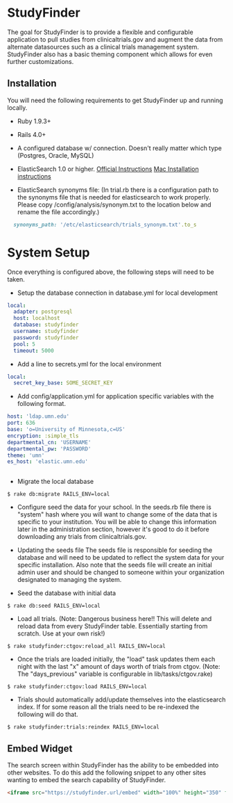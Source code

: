 # StudyFinder
The goal for StudyFinder is to provide a flexible and configurable application to pull studies from clinicaltrials.gov and augment the data from alternate datasources such as a clinical trials management system.  StudyFinder also has a basic theming component which allows for even further customizations.

## Installation
You will need the following requirements to get StudyFinder up and running locally.

- Ruby 1.9.3+

- Rails 4.0+

- A configured database w/ connection.  Doesn't really matter which type (Postgres, Oracle, MySQL)

- ElasticSearch 1.0 or higher. 
  [Official Instructions](https://www.elastic.co/guide/en/elasticsearch/guide/current/_installing_elasticsearch.html)
  [Mac Installation instructions](http://red-badger.com/blog/2013/11/08/getting-started-with-elasticsearch/)

- ElasticSearch synonyms file: (In trial.rb there is a configuration path to the synonyms file that is needed for elasticsearch to work properly.  Please copy /config/analysis/synonym.txt to the location below and rename the file accordingly.)

```ruby
  synonyms_path: '/etc/elasticsearch/trials_synonym.txt'.to_s
```

# System Setup
Once everything is configured above, the following steps will need to be taken.

- Setup the database connection in database.yml for local development

```yaml
local:
  adapter: postgresql
  host: localhost
  database: studyfinder
  username: studyfinder
  password: studyfinder
  pool: 5
  timeout: 5000
```

- Add a line to secrets.yml for the local environment

```yaml
local:
  secret_key_base: SOME_SECRET_KEY
```

- Add config/application.yml for application specific variables with the following format.

```yaml
host: 'ldap.umn.edu'
port: 636
base: 'o=University of Minnesota,c=US'
encryption: :simple_tls
departmental_cn: 'USERNAME'
departmental_pw: 'PASSWORD'
theme: 'umn'
es_host: 'elastic.umn.edu'
  
```

- Migrate the local database

```
$ rake db:migrate RAILS_ENV=local
```

- Configure seed the data for your school.  In the seeds.rb file there is "system" hash where you will want to change some of the data that is specific to your institution. You will be able to change this information later in the administration section, however it's good to do it before downloading any trials from clinicaltrials.gov.

- Updating the seeds file
The seeds file is responsible for seeding the database and will need to be updated to reflect the system data for your specific installation.  Also note that the seeds file will create an initial admin user and should be changed to someone within your organization designated to managing the system.

- Seed the database with initial data

```
$ rake db:seed RAILS_ENV=local
```

- Load all trials.  (Note: Dangerous business here!!  This will delete and reload data from every StudyFinder table.  Essentially starting from scratch. Use at your own risk!)

```
$ rake studyfinder:ctgov:reload_all RAILS_ENV=local
```

- Once the trials are loaded initially, the "load" task updates them each night with the last "x" amount of days worth of trials from ctgov.  (Note: The "days_previous" variable is configurable in lib/tasks/ctgov.rake)

```
$ rake studyfinder:ctgov:load RAILS_ENV=local
```

- Trials should automatically add/update themselves into the elasticsearch index.  If for some reason all the trials need to be re-indexed the following will do that.

```
$ rake studyfinder:trials:reindex RAILS_ENV=local
```

## Embed Widget
The search screen within StudyFinder has the ability to be embedded into other websites. To do this add the following snippet to any other sites wanting to embed the search capability of StudyFinder.

```html
<iframe src="https://studyfinder.url/embed" width="100%" height="350" frameborder="0"></iframe>
```